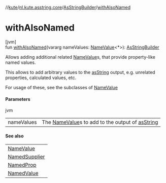 //[kute](../../../index.md)/[nl.kute.asstring.core](../index.md)/[AsStringBuilder](index.md)/[withAlsoNamed](with-also-named.md)

# withAlsoNamed

[jvm]\
fun [withAlsoNamed](with-also-named.md)(vararg nameValues: [NameValue](../../nl.kute.asstring.namedvalues/-name-value/index.md)&lt;*&gt;): [AsStringBuilder](index.md)

Allows adding additional related [NameValue](../../nl.kute.asstring.namedvalues/-name-value/index.md)s, that provide property-like named values.

This allows to add arbitrary values to the [asString](as-string.md) output, e.g. unrelated properties, calculated values, etc.

For usage of these, see the subclasses of [NameValue](../../nl.kute.asstring.namedvalues/-name-value/index.md)

#### Parameters

jvm

| | |
|---|---|
| nameValues | The [NameValue](../../nl.kute.asstring.namedvalues/-name-value/index.md)s to add to the output of [asString](as-string.md) |

#### See also

| |
|---|
| [NameValue](../../nl.kute.asstring.namedvalues/-name-value/index.md) |
| [NamedSupplier](../../nl.kute.asstring.namedvalues/-named-supplier/index.md) |
| [NamedProp](../../nl.kute.asstring.namedvalues/-named-prop/index.md) |
| [NamedValue](../../nl.kute.asstring.namedvalues/-named-value/index.md) |
